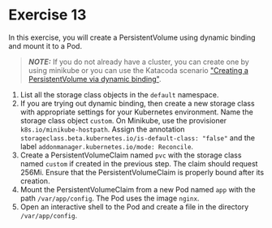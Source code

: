 # Exercise 13

In this exercise, you will create a PersistentVolume using dynamic binding and mount it to a Pod.

> **_NOTE:_** If you do not already have a cluster, you can create one by using minikube or you can use the Katacoda scenario ["Creating a PersistentVolume via dynamic binding"](https://learning.oreilly.com/scenarios/cka-prep-creating/9781492099161/).

1. List all the storage class objects in the `default` namespace.
2. If you are trying out dynamic binding, then create a new storage class with appropriate settings for your Kubernetes environment. Name the storage class object `custom`. On Minikube, use the provisioner `k8s.io/minikube-hostpath`. Assign the annotation `storageclass.beta.kubernetes.io/is-default-class: "false"` and the label `addonmanager.kubernetes.io/mode: Reconcile`.
3. Create a PersistentVolumeClaim named `pvc` with the storage class named `custom` if created in the previous step. The claim should request 256Mi. Ensure that the PersistentVolumeClaim is properly bound after its creation.
4. Mount the PersistentVolumeClaim from a new Pod named `app` with the path `/var/app/config`. The Pod uses the image `nginx`.
5. Open an interactive shell to the Pod and create a file in the directory `/var/app/config`.